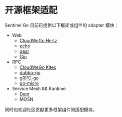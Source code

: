 # 开源框架适配

Sentinel Go 目前已提供以下框架或组件的 adapter 模块：

- Web
  - [CloudWeGo Hertz](https://pkg.go.dev/github.com/alibaba/sentinel-golang/pkg/adapters/hertz)
  - [echo](https://pkg.go.dev/github.com/alibaba/sentinel-golang/pkg/adapters/echo)
  - [gear](https://pkg.go.dev/github.com/alibaba/sentinel-golang/pkg/adapters/gear)
  - [Gin](https://pkg.go.dev/github.com/alibaba/sentinel-golang/pkg/adapters/gin)
- RPC
  - [CloudWeGo Kitex](https://pkg.go.dev/github.com/alibaba/sentinel-golang/pkg/adapters/kitex)
  - [dubbo-go](https://github.com/apache/dubbo-go/tree/master/filter/sentinel)
  - [gRPC-go](https://pkg.go.dev/github.com/alibaba/sentinel-golang/pkg/adapters/grpc)
  - [go-micro](https://pkg.go.dev/github.com/alibaba/sentinel-golang/pkg/adapters/micro)
- Service Mesh && Runtime
  - [Dapr](https://docs.dapr.io/reference/components-reference/supported-middleware/middleware-sentinel/)
  - MOSN

同时也欢迎社区贡献更多框架组件的适配模块。